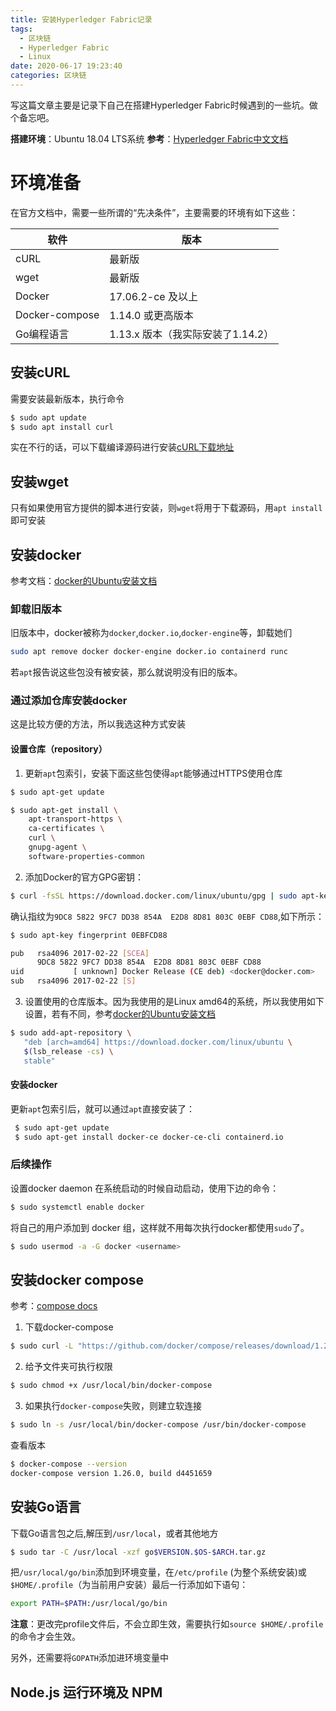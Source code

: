 ```yaml
---
title: 安装Hyperledger Fabric记录
tags:
  - 区块链
  - Hyperledger Fabric
  - Linux
date: 2020-06-17 19:23:40
categories: 区块链
---
```


写这篇文章主要是记录下自己在搭建Hyperledger Fabric时候遇到的一些坑。做个备忘吧。

<!-- more -->

**搭建环境**：Ubuntu 18.04 LTS系统
**参考**：[Hyperledger Fabric中文文档](https://hyperledger-fabric.readthedocs.io/zh_CN/latest/install.html)

# 环境准备
在官方文档中，需要一些所谓的“先决条件”，主要需要的环境有如下这些：

软件 | 版本
 --  | -- 
cURL | 最新版
wget | 最新版
Docker | 17.06.2-ce 及以上
Docker-compose |  1.14.0 或更高版本
Go编程语言 | 1.13.x 版本（我实际安装了1.14.2）

## 安装cURL
需要安装最新版本，执行命令
```bash
$ sudo apt update
$ sudo apt install curl
```
实在不行的话，可以下载编译源码进行安装[cURL下载地址](https://curl.haxx.se/download/)

## 安装wget
只有如果使用官方提供的脚本进行安装，则`wget`将用于下载源码，用`apt install`即可安装

## 安装docker
参考文档：[docker的Ubuntu安装文档](https://docs.docker.com/engine/install/ubuntu/)

### 卸载旧版本
旧版本中，docker被称为`docker`,`docker.io`,`docker-engine`等，卸载她们
```bash
sudo apt remove docker docker-engine docker.io containerd runc
```
若`apt`报告说这些包没有被安装，那么就说明没有旧的版本。

### 通过添加仓库安装docker
这是比较方便的方法，所以我选这种方式安装
#### 设置仓库（repository）
1. 更新`apt`包索引，安装下面这些包使得`apt`能够通过HTTPS使用仓库
```bash
$ sudo apt-get update

$ sudo apt-get install \
    apt-transport-https \
    ca-certificates \
    curl \
    gnupg-agent \
    software-properties-common
```

2. 添加Docker的官方GPG密钥：
```bash
$ curl -fsSL https://download.docker.com/linux/ubuntu/gpg | sudo apt-key add -
```
确认指纹为`9DC8 5822 9FC7 DD38 854A  E2D8 8D81 803C 0EBF CD88`,如下所示：
```bash
$ sudo apt-key fingerprint 0EBFCD88

pub   rsa4096 2017-02-22 [SCEA]
      9DC8 5822 9FC7 DD38 854A  E2D8 8D81 803C 0EBF CD88
uid           [ unknown] Docker Release (CE deb) <docker@docker.com>
sub   rsa4096 2017-02-22 [S]
```

3. 设置使用的仓库版本。因为我使用的是Linux amd64的系统，所以我使用如下设置，若有不同，参考[docker的Ubuntu安装文档](https://docs.docker.com/engine/install/ubuntu/)
```bash
$ sudo add-apt-repository \
   "deb [arch=amd64] https://download.docker.com/linux/ubuntu \
   $(lsb_release -cs) \
   stable"
```

#### 安装docker
更新`apt`包索引后，就可以通过`apt`直接安装了：
```bash
 $ sudo apt-get update
 $ sudo apt-get install docker-ce docker-ce-cli containerd.io
```
### 后续操作
设置docker daemon 在系统启动的时候自动启动，使用下边的命令：
```bash
$ sudo systemctl enable docker
```
将自己的用户添加到 docker 组，这样就不用每次执行docker都使用`sudo`了。
```bash
$ sudo usermod -a -G docker <username>
```

## 安装docker compose
参考：[compose docs](https://docs.docker.com/compose)

1. 下载docker-compose
```bash
$ sudo curl -L "https://github.com/docker/compose/releases/download/1.26.0/docker-compose-$(uname -s)-$(uname -m)" -o /usr/local/bin/docker-compose
```
2. 给予文件夹可执行权限
```bash
$ sudo chmod +x /usr/local/bin/docker-compose
```
3. 如果执行`docker-compose`失败，则建立软连接
```bash
$ sudo ln -s /usr/local/bin/docker-compose /usr/bin/docker-compose
```
查看版本
```bash
$ docker-compose --version
docker-compose version 1.26.0, build d4451659
```

## 安装Go语言
下载Go语言包之后,解压到`/usr/local`，或者其他地方
```bash
$ sudo tar -C /usr/local -xzf go$VERSION.$OS-$ARCH.tar.gz
```
把`/usr/local/go/bin`添加到环境变量，在`/etc/profile` (为整个系统安装)或 `$HOME/.profile`（为当前用户安装）最后一行添加如下语句：
```bash
export PATH=$PATH:/usr/local/go/bin
```
**注意**：更改完profile文件后，不会立即生效，需要执行如`source $HOME/.profile`的命令才会生效。

另外，还需要将`GOPATH`添加进环境变量中


## Node.js 运行环境及 NPM

